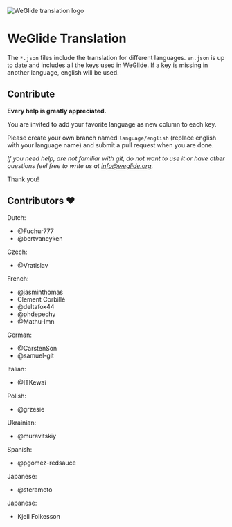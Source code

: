 ![WeGlide translation logo](./logo.png)

# WeGlide Translation

The ``*.json`` files include the translation for different languages.
``en.json`` is up to date and includes all the keys used in WeGlide.
If a key is missing in another language, english will be used.


## Contribute

**Every help is greatly appreciated.**

You are invited to add your favorite language as new column to each key.

Please create your own branch named ``language/english`` (replace english with your language name) and submit a pull request when you are done.

*If you need help, are not familiar with git, do not want to use it or have other questions feel free to write us at info@weglide.org.*

Thank you!


## Contributors ❤️

Dutch:
* @Fuchur777
* @bertvaneyken

Czech:
* @Vratislav

French:
* @jasminthomas
* Clement Corbillé
* @deltafox44
* @phdepechy
* @Mathu-lmn

German:
* @CarstenSon
* @samuel-git

Italian:
* @ITKewai

Polish:
* @grzesie

Ukrainian:
* @muravitskiy

Spanish:
* @pgomez-redsauce

Japanese:
* @steramoto

Japanese:
* Kjell Folkesson
